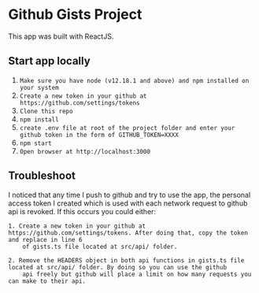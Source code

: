 # Github Gists Project
This app was built with ReactJS.

## Start app locally
1. `Make sure you have node (v12.18.1 and above) and npm installed on your system`
2. `Create a new token in your github at https://github.com/settings/tokens`
3. `Clone this repo`
4. `npm install`
5. `create .env file at root of the project folder and enter your github token in the form of GITHUB_TOKEN=XXXX`
6. `npm start`
7. `Open browser at http://localhost:3000`

## Troubleshoot

I noticed that any time I push to github and try to use the app, the personal access token I created which is used with each network
request to github api is revoked. If this occurs you could either:

    1. Create a new token in your github at https://github.com/settings/tokens. After doing that, copy the token and replace in line 6
        of gists.ts file located at src/api/ folder.
    
    2. Remove the HEADERS object in both api functions in gists.ts file located at src/api/ folder. By doing so you can use the github
        api freely but github will place a limit on how many requests you can make to their api.

